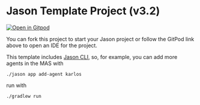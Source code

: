 # Jason Template Project (v3.2)
[![Open in Gitpod](https://gitpod.io/button/open-in-gitpod.svg)](https://gitpod.io/#https://github.com/jason-lang/template)

You can fork this project to start your Jason project or follow the GitPod link above to open an IDE for the project.

This template includes [Jason CLI](http://jason-lang.github.io/jason/jason-cli/readme.html#_create_applications), so, for example, you can add more agents in the MAS with

````
./jason app add-agent karlos
````

run with

````
./gradlew run
````
